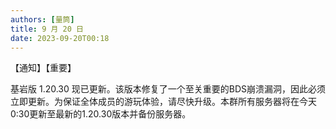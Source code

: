 ```yaml
---
authors: [量筒]
title: 9 月 20 日
date: 2023-09-20T00:18
---
```


【通知】【重要】

基岩版 1.20.30 现已更新。该版本修复了一个至关重要的BDS崩溃漏洞，因此必须立即更新。为保证全体成员的游玩体验，请尽快升级。本群所有服务器将在今天0:30更新至最新的1.20.30版本并备份服务器。
